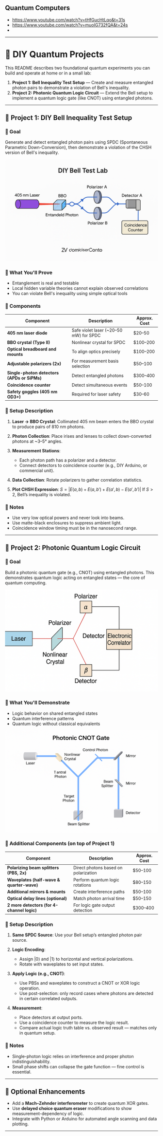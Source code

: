 ## Quantum Computers

* https://www.youtube.com/watch?v=tHfGucHtLqo&t=31s
* https://www.youtube.com/watch?v=muoIG732fQA&t=24s
* 

---

# 🧪 DIY Quantum Projects

This README describes two foundational quantum experiments you can build and operate at home or in a small lab:

1. **Project 1: Bell Inequality Test Setup** — Create and measure entangled photon pairs to demonstrate a violation of Bell's inequality.
2. **Project 2: Photonic Quantum Logic Circuit** — Extend the Bell setup to implement a quantum logic gate (like CNOT) using entangled photons.

---

## 🔬 Project 1: DIY Bell Inequality Test Setup

### 🎯 Goal

Generate and detect entangled photon pairs using SPDC (Spontaneous Parametric Down-Conversion), then demonstrate a violation of the CHSH version of Bell's inequality.

![A](A.png)

### 🧠 What You'll Prove

* Entanglement is real and testable
* Local hidden variable theories cannot explain observed correlations
* You can violate Bell's inequality using simple optical tools

### 🔧 Components

| Component                                   | Description                             | Approx. Cost |
| ------------------------------------------- | --------------------------------------- | ------------ |
| **405 nm laser diode**                      | Safe violet laser (\~20–50 mW) for SPDC | \$20–50      |
| **BBO crystal (Type II)**                   | Nonlinear crystal for SPDC              | \$100–200    |
| **Optical breadboard and mounts**           | To align optics precisely               | \$100–200    |
| **Adjustable polarizers (2x)**              | For measurement basis selection         | \$50–100     |
| **Single-photon detectors (APDs or SiPMs)** | Detect entangled photons                | \$300–400    |
| **Coincidence counter**                     | Detect simultaneous events              | \$50–100     |
| **Safety goggles (405 nm OD3+)**            | Required for laser safety               | \$30–60      |

### 🧰 Setup Description

1. **Laser → BBO Crystal**: Collimated 405 nm beam enters the BBO crystal to produce pairs of 810 nm photons.
2. **Photon Collection**: Place irises and lenses to collect down-converted photons at \~3–5° angles.
3. **Measurement Stations**:

   * Each photon path has a polarizer and a detector.
   * Connect detectors to coincidence counter (e.g., DIY Arduino, or commercial unit).
4. **Data Collection**: Rotate polarizers to gather correlation statistics.
5. **Plot CHSH Expression**:
   $S = |E(a, b) + E(a, b') + E(a', b) - E(a', b')|$
   If $S > 2$, Bell’s inequality is violated.

### 📌 Notes

* Use very low optical powers and never look into beams.
* Use matte-black enclosures to suppress ambient light.
* Coincidence window timing must be in the nanosecond range.

---

## 🧠 Project 2: Photonic Quantum Logic Circuit

### 🎯 Goal

Build a photonic quantum gate (e.g., CNOT) using entangled photons. This demonstrates quantum logic acting on entangled states — the core of quantum computing.

![B](B.png)

### 🧠 What You'll Demonstrate

* Logic behavior on shared entangled states
* Quantum interference patterns
* Quantum logic without classical equivalents

![C](C.png)

### 🔧 Additional Components (on top of Project 1)

| Component                                  | Description                          | Approx. Cost |
| ------------------------------------------ | ------------------------------------ | ------------ |
| **Polarizing beam splitters (PBS, 2x)**    | Direct photons based on polarization | \$50–100     |
| **Waveplates (half-wave & quarter-wave)**  | Perform quantum logic rotations      | \$80–150     |
| **Additional mirrors & mounts**            | Create interference paths            | \$50–100     |
| **Optical delay lines (optional)**         | Match photon arrival time            | \$50–150     |
| **2 more detectors (for 4-channel logic)** | For logic gate output detection      | \$300–400    |

### 🧰 Setup Description

1. **Same SPDC Source**: Use your Bell setup’s entangled photon pair source.
2. **Logic Encoding**:

   * Assign |0⟩ and |1⟩ to horizontal and vertical polarizations.
   * Rotate with waveplates to set input states.
3. **Apply Logic (e.g., CNOT)**:

   * Use PBSs and waveplates to construct a CNOT or XOR logic operation.
   * Use post-selection: only record cases where photons are detected in certain correlated outputs.
4. **Measurement**:

   * Place detectors at output ports.
   * Use a coincidence counter to measure the logic result.
   * Compare actual logic truth table vs. observed result — matches only in quantum setup.

### 📌 Notes

* Single-photon logic relies on interference and proper photon indistinguishability.
* Small phase shifts can collapse the gate function — fine control is essential.

---

## 📎 Optional Enhancements

* Add a **Mach–Zehnder interferometer** to create quantum XOR gates.
* Use **delayed choice quantum eraser** modifications to show measurement-dependency of logic.
* Integrate with Python or Arduino for automated angle scanning and data plotting.

---

